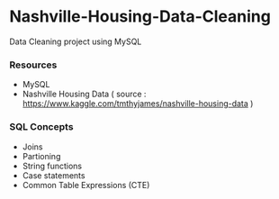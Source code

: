 # Nashville-Housing-Data-Cleaning
Data Cleaning project using MySQL

### Resources 
- MySQL 
- Nashville Housing Data ( source : https://www.kaggle.com/tmthyjames/nashville-housing-data ) 

### SQL Concepts 
- Joins 
- Partioning
- String functions 
- Case statements
- Common Table Expressions (CTE)
